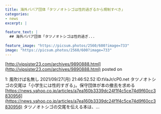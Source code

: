 ```yaml
---
title: 海外ババア団体「タツノオトシゴは性的過ぎるから規制すべき」
categories:
- news
excerpt: |
  
feature_text: |
  ## 海外ババア団体「タツノオトシゴは性的過ぎ...
  
feature_image: "https://picsum.photos/2560/600?image=733"
image: "https://picsum.photos/2560/600?image=733"
---
```


[http://vipsister23.com/archives/9890888.html](http://vipsister23.com/archives/9890888.html)
posted on 

<!--more-->

1: 風吹けば名無し 2021/09/27(月) 21:46:52.52 ID:tVaJr/cP0.net タツノオトシゴの交尾は「小学生には性的すぎる」。保守団体が本の撤去を求める [https://news.yahoo.co.jp/articles/a7ea160b3339dc24f1f4c5ce74d9f60cc3830956](https://news.yahoo.co.jp/articles/a7ea160b3339dc24f1f4c5ce74d9f60cc3830956) タツノオトシゴの交尾を伝える本は、...
